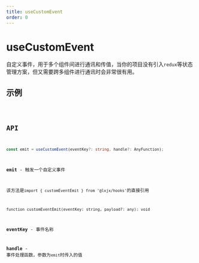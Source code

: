```yaml
---
title: useCustomEvent
order: 0
---
```


# useCustomEvent

自定义事件，用于多个组件间进行通讯和传值，当你的项目没有引入`redux`等状态管理方案，但又需要跨多组件进行通讯时会非常很有用。

## 示例

<code src="./useCustomEvent.demo.tsx" />

## API

```ts
const emit = useCustomEvent(eventKey?: string, handle?: AnyFunction);
```

**emit** - 触发一个自定义事件

该方法是`import { customEventEmit } from '@lxjx/hooks'`的直接引用

`function customEventEmit(eventKey: string, payload?: any): void`

**eventKey** - 事件名称

**handle** - 事件处理函数，参数为`emit`时传入的值
